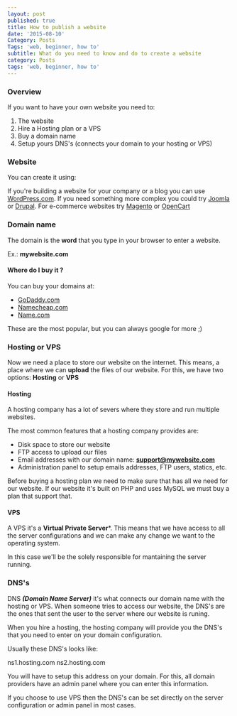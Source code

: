 ```yaml
---
layout: post
published: true
title: How to publish a website
date: '2015-08-10'
Category: Posts
Tags: 'web, beginner, how to'
subtitle: What do you need to know and do to create a website
category: Posts
tags: 'web, beginner, how to'
---
```

### Overview

If you want to have your own website you need to:

1. The website
2. Hire a Hosting plan or a VPS
3. Buy a domain name
4. Setup yours DNS's (connects your domain to your hosting or VPS)

### Website

You can create it using:

If you're building a website for your company or a blog you can use [WordPress.com](https://wordpress.org/). If you need something more complex you could try [Joomla](https://www.joomla.org/) or [Drupal](https://www.drupal.org/). For e-commerce websites try [Magento](http://magento.com/) or [OpenCart](https://www.opencart.com/)

### Domain name

The domain is the **word** that you type in your browser to enter a website.

Ex.: **mywebsite.com**

#### Where do I buy it ?

You can buy your domains at:

* [GoDaddy.com](http://www.godaddy.com/)
* [Namecheap.com](http://www.namecheap.com/)
* [Name.com](http://www.name.com/)

These are the most popular, but you can always google for more ;)

### Hosting or VPS

Now we need a place to store our website on the internet. This means, a place where we can **upload** the files of our website. For this, we have two options: **Hosting** or **VPS**

#### Hosting

A hosting company has a lot of severs where they store and run multiple websites.

The most common features that a hosting company provides are:

- Disk space to store our website
- FTP access to upload our files
- Email addresses with our domain name: **support@mywebsite.com**
- Administration panel to setup emails addresses, FTP users, statics, etc.

Before buying a hosting plan we need to make sure that has all we need for our website. If our website it's built on PHP and uses MySQL we must buy a plan that support that.

#### VPS

A VPS it's a **Virtual Private Server***. This means that we have access to all the server configurations and we can make any change we want to the operating system.

In this case we'll be the solely responsible for mantaining the server running.

### DNS's

DNS ***(Domain Name Server)*** it's what connects our domain name with the hosting or VPS. When someone tries to access our website, the DNS's are the ones that sent the user to the server where our website is runing.

When you hire a hosting, the hosting company will provide you the DNS's that you need to enter on your domain configuration.

Usually these DNS's looks like:

ns1.hosting.com
ns2.hosting.com

You will have to setup this address on your domain. For this, all domain providers have an admin panel where you can enter this information.

If you choose to use VPS then the DNS's can be set directly on the server configuration or admin panel in most cases.